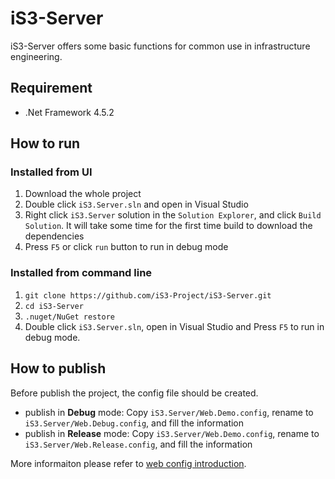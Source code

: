 # iS3-Server

iS3-Server offers some basic functions for common use in infrastructure engineering.

## Requirement

* .Net Framework 4.5.2

## How to run

### Installed from UI

1. Download the whole project
2. Double click `iS3.Server.sln` and open in Visual Studio
3. Right click `iS3.Server` solution in the `Solution Explorer`, and click `Build Solution`. It will take some time for the first time build to download the dependencies
4. Press `F5` or click `run` button to run in debug mode

### Installed from command line

1. `git clone https://github.com/iS3-Project/iS3-Server.git`
2. `cd iS3-Server`
3. `.nuget/NuGet restore`
4. Double click `iS3.Server.sln`, open in Visual Studio and Press `F5` to run in debug mode.

## How to publish

Before publish the project, the config file should be created.

* publish in **Debug** mode: Copy `iS3.Server/Web.Demo.config`, rename to `iS3.Server/Web.Debug.config`, and fill the information
* publish in **Release** mode: Copy `iS3.Server/Web.Demo.config`, rename to `iS3.Server/Web.Release.config`, and fill the information

More informaiton please refer to [web config introduction](https://deanhume.com/working-with-multiple-web-config-files/).

